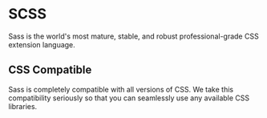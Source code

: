 # SCSS

Sass is the world's most mature, stable, and robust professional-grade CSS extension language.

## CSS Compatible

Sass is completely compatible with all versions of CSS. We take this compatibility seriously so that you can seamlessly use any available CSS libraries.
